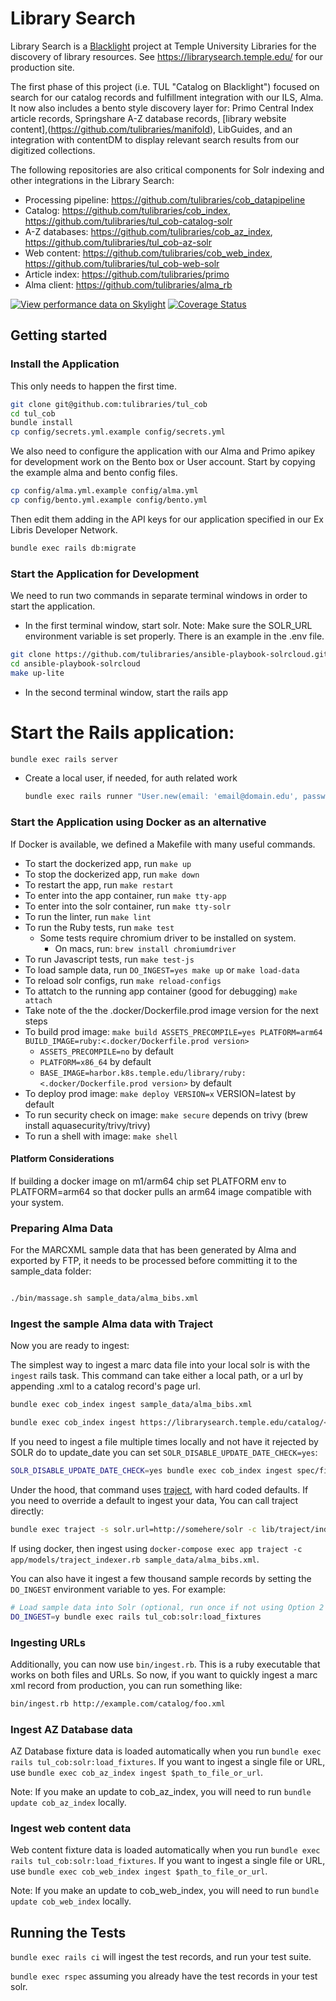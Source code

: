 # Library Search

Library Search is a [Blacklight](https://projectblacklight.org/) project at Temple University Libraries for the discovery of library resources. See https://librarysearch.temple.edu/ for our production site.

The first phase of this project (i.e. TUL "Catalog on Blacklight") focused on search for our catalog records and fulfillment integration with our ILS, Alma. It now also includes a bento style discovery layer for: Primo Central Index article records, Springshare A-Z database records,  [library website content],(https://github.com/tulibraries/manifold), LibGuides, and an integration with contentDM to display relevant search results from our digitized collections.


The following repositories are also critical components for Solr indexing and other integrations in the Library Search: 
* Processing pipeline: https://github.com/tulibraries/cob_datapipeline
* Catalog: https://github.com/tulibraries/cob_index, https://github.com/tulibraries/tul_cob-catalog-solr 
* A-Z databases: https://github.com/tulibraries/cob_az_index, https://github.com/tulibraries/tul_cob-az-solr
* Web content: https://github.com/tulibraries/cob_web_index, https://github.com/tulibraries/tul_cob-web-solr
* Article index: https://github.com/tulibraries/primo
* Alma client: https://github.com/tulibraries/alma_rb


[![View performance data on Skylight](https://badges.skylight.io/status/UMsaUKxxdxMC.svg)](https://oss.skylight.io/app/applications/UMsaUKxxdxMC)
[![Coverage Status](https://coveralls.io/repos/github/tulibraries/tul_cob/badge.svg?branch=main)](https://coveralls.io/github/tulibraries/tul_cob?branch=main)

## Getting started


### Install the Application
This only needs to happen the first time.

```bash
git clone git@github.com:tulibraries/tul_cob
cd tul_cob
bundle install
cp config/secrets.yml.example config/secrets.yml
```

We also need to configure the application with our Alma and Primo apikey for development work on the Bento box or User account. Start by copying the example alma and bento config files.

```bash
cp config/alma.yml.example config/alma.yml
cp config/bento.yml.example config/bento.yml
```

Then edit them adding in the API keys for our application specified in our Ex Libris Developer Network.

```bash
bundle exec rails db:migrate
```

### Start the Application for Development

We need to run two commands in separate terminal windows in order to start the application.

* In the first terminal window, start solr. Note: Make sure the SOLR_URL environment variable is set properly.
There is an example in the .env file.

```bash
git clone https://github.com/tulibraries/ansible-playbook-solrcloud.git
cd ansible-playbook-solrcloud
make up-lite
```

* In the second terminal window, start the rails app

# Start the Rails application:
```bash
bundle exec rails server
```

* Create a local user, if needed, for auth related work

  ```bash
  bundle exec rails runner "User.new(email: 'email@domain.edu', password: 'password_of_choice', admin: 1).save!"
  ```

### Start the Application using Docker as an alternative

If Docker is available, we defined a Makefile with many useful commands.

* To start the dockerized app, run ```make up```
* To stop the dockerized app, run ```make down```
* To restart the app, run ```make restart```
* To enter into the app container, run ```make tty-app```
* To enter into the solr container, run ```make tty-solr```
* To run the linter, run ```make lint```
* To run the Ruby tests, run ```make test```
  * Some tests require chromium driver to be installed on system.
    * On macs, run: `brew install chromiumdriver`
* To run Javascript tests, run ```make test-js```
* To load sample data, run ```DO_INGEST=yes make up``` or ```make load-data```
* To reload solr configs, run ```make reload-configs```
* To attatch to the running app container (good for debugging) ```make attach```
* Take note of the the .docker/Dockerfile.prod image version for the next steps
* To build prod image: ```make build ASSETS_PRECOMPILE=yes PLATFORM=arm64 BUILD_IMAGE=ruby:<.docker/Dockerfile.prod version>```
  * `ASSETS_PRECOMPILE=no` by default
  * `PLATFORM=x86_64` by default
  * `BASE_IMAGE=harbor.k8s.temple.edu/library/ruby:<.docker/Dockerfile.prod version>` by default
* To deploy prod image: ```make deploy VERSION=x```  VERSION=latest by default
* To run security check on image: ```make secure``` depends on trivy (brew install aquasecurity/trivy/trivy)
* To run a shell with image: ```make shell```

#### Platform Considerations
If building a docker image on m1/arm64 chip set PLATFORM env to PLATFORM=arm64 so that docker pulls an arm64 image compatible with your system.


### Preparing Alma Data

For the MARCXML sample data that has been generated by Alma and exported by FTP, it needs to be processed before committing it to the sample_data folder:

```bash

./bin/massage.sh sample_data/alma_bibs.xml

```

### Ingest the sample Alma data with Traject

Now you are ready to ingest:

The simplest way to ingest a marc data file into your local solr is with the `ingest` rails task. This command can take either a local path, or a url by appending .xml to a catalog record's page url.

```bash
bundle exec cob_index ingest sample_data/alma_bibs.xml

bundle exec cob_index ingest https://librarysearch.temple.edu/catalog/<mms_id>.xml
```

If you need to ingest a file multiple times locally and not have it rejected by SOLR do to update_date you can set `SOLR_DISABLE_UPDATE_DATE_CHECK=yes`:

```bash
SOLR_DISABLE_UPDATE_DATE_CHECK=yes bundle exec cob_index ingest spec/fixtures/purchase_online_bibs.xml
```

Under the hood, that command uses [traject](https://github.com/traject/traject), with hard coded defaults. If you need to override a default to ingest your data, You can call traject directly:

```bash
bundle exec traject -s solr.url=http://somehere/solr -c lib/traject/indexer_config.rb sample_data/alma_bibs.xml
```

If using docker, then ingest using `docker-compose exec app traject -c app/models/traject_indexer.rb sample_data/alma_bibs.xml`.

  You can also have it ingest a few thousand sample records by setting the
  `DO_INGEST` environment variable to yes. For example:
  
```bash
# Load sample data into Solr (optional, run once if not using Option 2 below)
DO_INGEST=y bundle exec rails tul_cob:solr:load_fixtures
```

### Ingesting URLs
Additionally, you can now use `bin/ingest.rb`. This is a ruby executable that
works on both files and URLs. So now, if you want to quickly ingest a marc xml
record from production, you can run something like:

```bash
bin/ingest.rb http://example.com/catalog/foo.xml
```

### Ingest AZ Database data
AZ Database fixture data is loaded automatically when you run
`bundle exec rails tul_cob:solr:load_fixtures`. If you want to ingest a single file or URL, use `bundle exec cob_az_index ingest $path_to_file_or_url`.

Note: If you make an update to cob_az_index, you will need to run `bundle update cob_az_index` locally.

### Ingest web content data
Web content fixture data is loaded automatically when you run `bundle exec rails tul_cob:solr:load_fixtures`. If you want to ingest a single file or URL, 
use `bundle exec cob_web_index ingest $path_to_file_or_url`.

Note: If you make an update to cob_web_index, you will need to run `bundle update cob_web_index` locally.

## Running the Tests

`bundle exec rails ci` will ingest the test records, and run your test suite.

`bundle exec rspec` assuming you already have the test records in your test solr.

